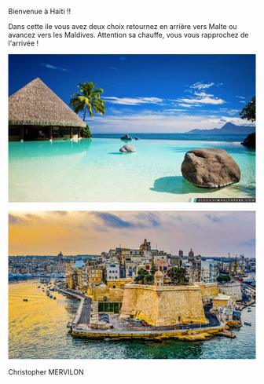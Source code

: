 Bienvenue à Haïti !!

Dans cette ile vous avez deux choix retournez en arrière vers Malte ou avancez vers les Maldives. Attention sa chauffe, vous vous rapprochez de l'arrivée !

[![image G](../images/maldives.jpg)](https://github.com/ssagnane1/tp2-labyrinthe/blob/main/jeu-heros-sdc/G.md)

[![image A](../images/malte.jpg)](https://github.com/ssagnane1/tp2-labyrinthe/blob/main/jeu-heros-sdc/A.md)

Christopher MERVILON
